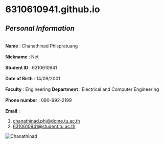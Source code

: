 # 6310610941.github.io

## ***Personal Information***

<br> **Name** : Chanathinad Phispratuang <br/>
<br> **Nickname** : Net <br/>
<br> **Student ID** : 6310610941 <br/>
<br> **Date of Birth** : 14/09/2001 <br/>
<br> **Faculty** : Engineering **Department** : Electrical and Computer Engineering <br/>
<br> **Phone number** : 090-992-2199 <br/>
<br> **Email** : <br/>
 1. chanathinad.phi@dome.tu.ac.th
 2. 6310610941@student.tu.ac.th



![Chanathinad](https://drive.google.com/file/d/1D0MWhU_5vMB0ZkRlIrhe338Phwju-jxo/view?usp=sharing)
